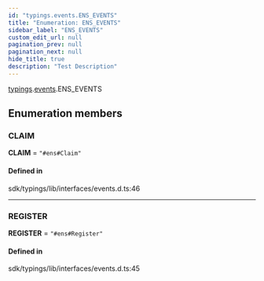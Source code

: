 ```yaml
---
id: "typings.events.ENS_EVENTS"
title: "Enumeration: ENS_EVENTS"
sidebar_label: "ENS_EVENTS"
custom_edit_url: null
pagination_prev: null
pagination_next: null
hide_title: true
description: "Test Description"
---
```


[typings](../namespaces/typings.md).[events](../namespaces/typings.events.md).ENS_EVENTS

## Enumeration members

### CLAIM

**CLAIM** = `"#ens#Claim"`

#### Defined in

sdk/typings/lib/interfaces/events.d.ts:46

---

### REGISTER

**REGISTER** = `"#ens#Register"`

#### Defined in

sdk/typings/lib/interfaces/events.d.ts:45
